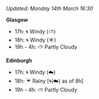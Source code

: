 *Updated: Monday 14th March 16:30*

**Glasgow**

* 17h: :cyclone: Windy (:partly_sunny:)
* 18h: :cyclone: Windy (:sunny:)
* 19h - 4h: :partly_sunny: Partly Cloudy

**Edinburgh**

* 17h: :cyclone: Windy (:cloud:)
* 18h: :umbrella: Rainy [:cyclone:(:cloud:) as of 8h]
* 19h - 4h: :partly_sunny: Partly Cloudy
